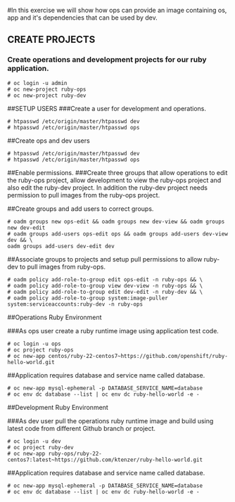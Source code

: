 #In this exercise we will show how ops can provide an image containing os, app and it's dependencies that can be used by dev.
## CREATE PROJECTS
### Create operations and development projects for our ruby application.
```
# oc login -u admin
# oc new-project ruby-ops
# oc new-project ruby-dev
```
##SETUP USERS
###Create a user for development and operations.
```
# htpasswd /etc/origin/master/htpasswd dev
# htpasswd /etc/origin/master/htpasswd ops
```
##Create ops and dev users
```
# htpasswd /etc/origin/master/htpasswd dev
# htpasswd /etc/origin/master/htpasswd ops
```
##Enable permissions.
###Create three groups that allow operations to edit the ruby-ops project, allow development to view the ruby-ops project and also edit the ruby-dev project. In addition the ruby-dev project needs permission to pull images from the ruby-ops project.

##Create groups and add users to correct groups.
```
# oadm groups new ops-edit && oadm groups new dev-view && oadm groups new dev-edit
# oadm groups add-users ops-edit ops && oadm groups add-users dev-view dev && \
oadm groups add-users dev-edit dev
```
##Associate groups to projects and setup pull permissions to allow ruby-dev to pull images from ruby-ops.
```
# oadm policy add-role-to-group edit ops-edit -n ruby-ops && \
# oadm policy add-role-to-group view dev-view -n ruby-ops && \
# oadm policy add-role-to-group edit dev-edit -n ruby-dev && \
# oadm policy add-role-to-group system:image-puller system:serviceaccounts:ruby-dev -n ruby-ops
```
##Operations Ruby Environment

###As ops user create a ruby runtime image using application test code.
```
# oc login -u ops
# oc project ruby-ops
# oc new-app centos/ruby-22-centos7~https://github.com/openshift/ruby-hello-world.git
```
##Application requires database and service name called database.
```
# oc new-app mysql-ephemeral -p DATABASE_SERVICE_NAME=database
# oc env dc database --list | oc env dc ruby-hello-world -e -
```
##Development Ruby Environment

###As dev user pull the operations ruby runtime image and build using latest code from different Github branch or project.
```
# oc login -u dev
# oc project ruby-dev
# oc new-app ruby-ops/ruby-22-centos7:latest~https://github.com/ktenzer/ruby-hello-world.git
```
##Application requires database and service name called database.
```
# oc new-app mysql-ephemeral -p DATABASE_SERVICE_NAME=database
# oc env dc database --list | oc env dc ruby-hello-world -e -
```
